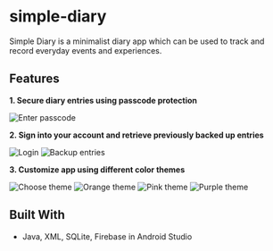 # simple-diary

Simple Diary is a minimalist diary app which can be used to track and record everyday events and experiences. 

## Features

**1. Secure diary entries using passcode protection**

![Enter passcode](/demo/lockscreen.jpg)

**2. Sign into your account and retrieve previously backed up entries**

![Login](/demo/login.jpg)
![Backup entries](/demo/settings.jpg)

**3. Customize app using different color themes**

![Choose theme](/demo/change-theme.jpg)
![Orange theme](/demo/main-screen-orange.jpg)
![Pink theme](/demo/main-screen-pink.jpg)
![Purple theme](/demo/view-entry.jpg)

## Built With

* Java, XML, SQLite, Firebase in Android Studio
